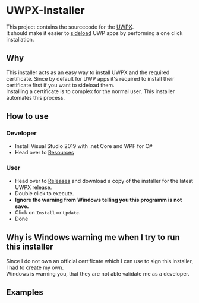 # UWPX-Installer
This project contains the sourcecode for the [UWPX](http://git.uwpx.org).  
It should make it easier to [sideload](https://docs.microsoft.com/en-us/windows/msix/package/packaging-uwp-apps#sideload-your-app-package) UWP apps by performing a one click installation.

## Why
This installer acts as an easy way to install UWPX and the required certificate. Since by default for UWP apps it's required to install their certificate first if you want to sideload them.  
Installing a certificate is to complex for the normal user. This installer automates this process.

## How to use
### Developer
* Install Visual Studio 2019 with .net Core and WPF for C#
* Head over to [Resources](UWPX-Installer/Resources/README.md)

### User
* Head over to [Releases](https://github.com/UWPX/UWPX-Client/releases) and download a copy of the installer for the latest UWPX release.  
* Double click to execute.
* **Ignore the warning from Windows telling you this programm is not save.**
* Click on `Install` or `Update`.
* Done

## Why is Windows warning me when I try to run this installer
Since I do not own an official certificate which I can use to sign this installer, I had to create my own.  
Windows is warning you, that they are not able validate me as a developer.

## Examples